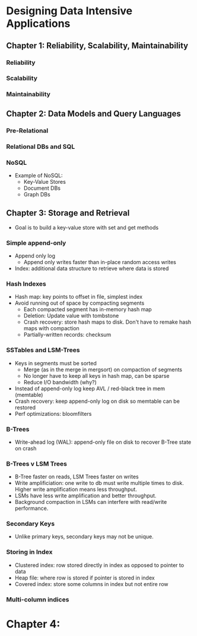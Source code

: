 # Designing Data Intensive Applications
## Chapter 1: Reliability, Scalability, Maintainability
### Reliability
### Scalability 
### Maintainability

## Chapter 2: Data Models and Query Languages
### Pre-Relational
### Relational DBs and SQL
### NoSQL 
* Example of NoSQL:
  * Key-Value Stores
  * Document DBs
  * Graph DBs

## Chapter 3: Storage and Retrieval
* Goal is to build a key-value store with set and get methods
### Simple append-only
* Append only log
  * Append only writes faster than in-place random access writes 
* Index: additional data structure to retrieve where data is stored
### Hash Indexes
* Hash map: key points to offset in file, simplest index
* Avoid running out of space by compacting segments
  * Each compacted segment has in-memory hash map 
  * Deletion: Update value with tombstone
  * Crash recovery: store hash maps to disk. Don't have to remake hash maps with compaction
  * Partially-written records: checksum
### SSTables and LSM-Trees
* Keys in segments must be sorted
  * Merge (as in the merge in mergsort) on compaction of segments
  * No longer have to keep all keys in hash map, can be sparse
  * Reduce I/O bandwidth (why?)
* Instead of append-only log keep AVL / red-black tree in mem (memtable)
* Crash recovery: keep append-only log on disk so memtable can be restored
* Perf optimizations: bloomfilters
### B-Trees
* Write-ahead log (WAL): append-only file on disk to recover B-Tree state on crash
### B-Trees v LSM Trees
* B-Tree faster on reads, LSM Trees faster on writes
* Write amplificiation: one write to db must write multiple times to disk. Higher write amplification means less throughput.
* LSMs have less write amplification and better throughput.
* Background compaction in LSMs can interfere with read/write performance.
### Secondary Keys
* Unlike primary keys, secondary keys may not be unique. 
### Storing in Index
* Clustered index: row stored directly in index as opposed to pointer to data
* Heap file: where row is stored if pointer is stored in index
* Covered index: store some columns in index but not entire row
### Multi-column indices

# Chapter 4: 

